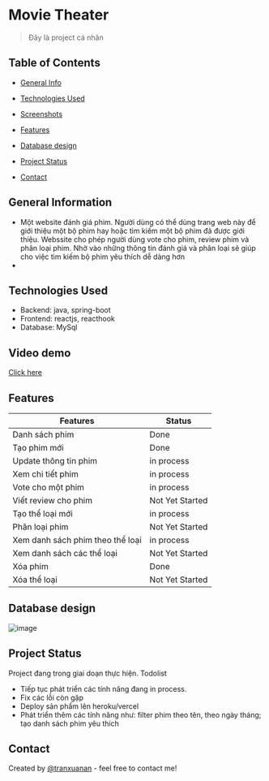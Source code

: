 # Movie Theater
> Đây là project cá nhân

## Table of Contents
* [General Info](#general-information)
* [Technologies Used](#technologies-used)
* [Screenshots](#screenshots)
* [Features](#features)
* [Database design](#database-design)

* [Project Status](#project-status)
* [Contact](#contact)
<!-- * [License](#license) -->


## General Information
- Một website đánh giá phim. Người dùng có thể dùng trang web này để giới thiệu một bộ phim hay hoặc tìm kiếm một bộ phim đã được giới thiệu. Webssite cho phép người dùng vote cho phim, review phim và phân loại phim. Nhờ vào những thông tin đánh giá và phân loại sẽ giúp cho việc tìm kiếm bộ phim yêu thích dễ dàng hơn
- <!-- You don't have to answer all the questions - just the ones relevant to your project. -->


## Technologies Used
- Backend: java, spring-boot
- Frontend: reactjs, reacthook
- Database: MySql

## Video demo
[Click here](https://youtu.be/8bh6JsnQM9M)
<!-- If you have screenshots you'd like to share, include them here. --> 

## Features
Features | Status
------------ | -------------
Danh sách phim | Done
Tạo phim mới | Done
Update thông tin phim | in process
Xem chi tiết phim | in process
Vote cho một phim | in process
Viết review cho phim | Not Yet Started
Tạo thể loại mới | in process
Phân loại phim | Not Yet Started
Xem danh sách phim theo thể loại | in process
Xem danh sách các thể loại | Not Yet Started
Xóa phim | Done
Xóa thể loại | Not Yet Started

## Database design
![image](https://github.com/TranXuanAn2803/movie-theater/assets/87705737/c2df77b0-9350-4e85-bdf3-13a5349a2dcb)

## Project Status
Project đang trong giai doạn thực hiện. 
Todolist
- Tiếp tục phát triển các tính năng đang in process.
- Fix các lỗi còn gặp
- Deploy sản phẩm lên heroku/vercel
- Phát triển thêm các tính năng như:  filter phim theo tên, theo ngày tháng; tạo danh sách phim yêu thích

## Contact 
Created by [@tranxuanan](https://www.linkedin.com/in/tran-xuan-an-8b6174204/) - feel free to contact me!
